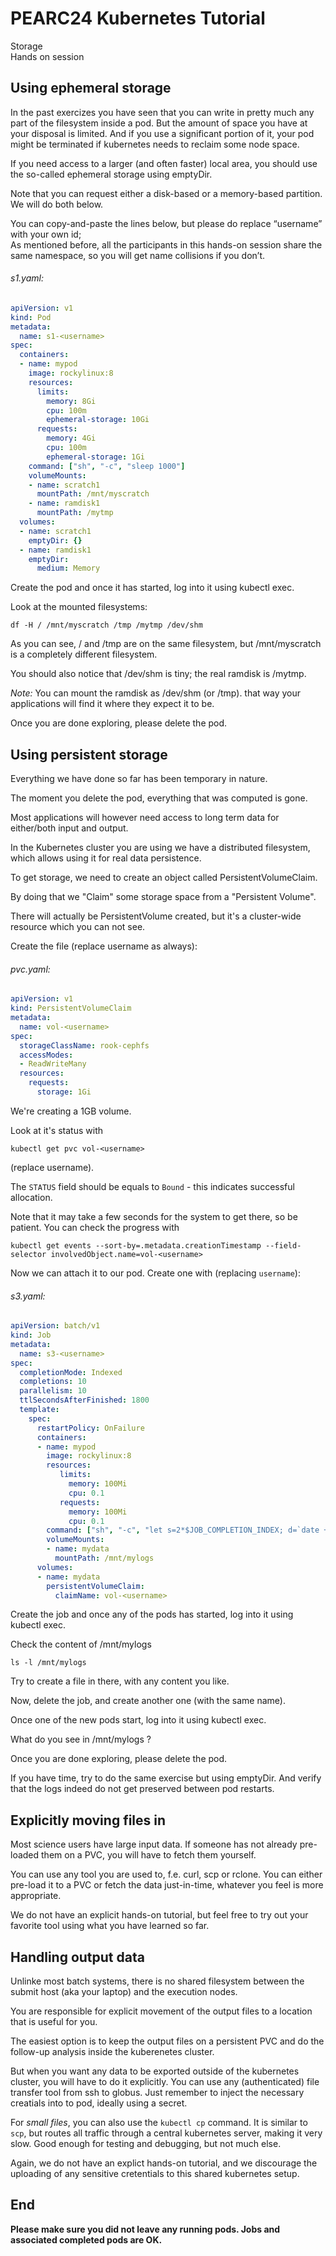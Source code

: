 # PEARC24 Kubernetes Tutorial

Storage\
Hands on session

## Using ephemeral storage

In the past exercizes you have seen that you can write in pretty much any part of the filesystem inside a pod.
But the amount of space you have at your disposal is limited. And if you use a significant portion of it, your pod might be terminated if kubernetes needs to reclaim some node space.

If you need access to a larger (and often faster) local area, you should use the so-called ephemeral storage using emptyDir.

Note that you can request either a disk-based or a memory-based partition. We will do both below.

You can copy-and-paste the lines below, but please do replace “username” with your own id;\
As mentioned before, all the participants in this hands-on session share the same namespace, so you will get name collisions if you don’t.

###### s1.yaml:

```yaml
apiVersion: v1
kind: Pod
metadata:
  name: s1-<username>
spec:
  containers:
  - name: mypod
    image: rockylinux:8
    resources:
      limits:
        memory: 8Gi
        cpu: 100m
        ephemeral-storage: 10Gi
      requests:
        memory: 4Gi
        cpu: 100m
        ephemeral-storage: 1Gi
    command: ["sh", "-c", "sleep 1000"]
    volumeMounts:
    - name: scratch1
      mountPath: /mnt/myscratch
    - name: ramdisk1
      mountPath: /mytmp
  volumes:
  - name: scratch1
    emptyDir: {}
  - name: ramdisk1
    emptyDir:
      medium: Memory
```

Create the pod and once it has started, log into it using kubectl exec.

Look at the mounted filesystems:

```
df -H / /mnt/myscratch /tmp /mytmp /dev/shm
```

As you can see, / and /tmp are on the same filesystem, but /mnt/myscratch is a completely different filesystem.

You should also notice that /dev/shm is tiny; the real ramdisk is /mytmp.

*Note:* You can mount the ramdisk as /dev/shm (or /tmp). that way your applications will find it where they expect it to be.

Once you are done exploring, please delete the pod.

## Using persistent storage

Everything we have done so far has been temporary in nature.

The moment you delete the pod, everything that was computed is gone.

Most applications will however need access to long term data for either/both input and output.

In the Kubernetes cluster you are using we have a distributed filesystem, which allows using it for real data persistence.

To get storage, we need to create an object called PersistentVolumeClaim.

By doing that we "Claim" some storage space from a "Persistent Volume".

There will actually be PersistentVolume created, but it's a cluster-wide resource which you can not see.

Create the file (replace username as always):

###### pvc.yaml:

```yaml
apiVersion: v1
kind: PersistentVolumeClaim
metadata:
  name: vol-<username>
spec:
  storageClassName: rook-cephfs
  accessModes:
  - ReadWriteMany
  resources:
    requests:
      storage: 1Gi
```

We're creating a 1GB volume.

Look at it's status with 

```
kubectl get pvc vol-<username>
```
(replace username). 

The `STATUS` field should be equals to `Bound` - this indicates successful allocation.

Note that it may take a few seconds for the system to get there, so be patient.
You can check the progress with

```
kubectl get events --sort-by=.metadata.creationTimestamp --field-selector involvedObject.name=vol-<username>
```

Now we can attach it to our pod. Create one with (replacing `username`):

###### s3.yaml:

```yaml
apiVersion: batch/v1
kind: Job
metadata:
  name: s3-<username>
spec:
  completionMode: Indexed
  completions: 10
  parallelism: 10
  ttlSecondsAfterFinished: 1800
  template:
    spec:
      restartPolicy: OnFailure
      containers:
      - name: mypod
        image: rockylinux:8
        resources:
           limits:
             memory: 100Mi
             cpu: 0.1
           requests:
             memory: 100Mi
             cpu: 0.1
        command: ["sh", "-c", "let s=2*$JOB_COMPLETION_INDEX; d=`date +%s`; date; sleep $s; (echo Job $JOB_COMPLETION_INDEX; ls -l /mnt/mylogs/)  > /mnt/mylogs/log.$d.$JOB_COMPLETION_INDEX; sleep 1000"]
        volumeMounts:
        - name: mydata
          mountPath: /mnt/mylogs
      volumes:
      - name: mydata
        persistentVolumeClaim:
          claimName: vol-<username>
```

Create the job and once any of the pods has started, log into it using kubectl exec.

Check the content of /mnt/mylogs
```
ls -l /mnt/mylogs
```

Try to create a file in there, with any content you like.

Now, delete the job, and create another one (with the same name).

Once one of the new pods start, log into it using kubectl exec.

What do you see in /mnt/mylogs ?

Once you are done exploring, please delete the pod.

If you have time, try to do the same exercise but using emptyDir. And verify that the logs indeed do not get preserved between pod restarts.

## Explicitly moving files in

Most science users have large input data.
If someone has not already pre-loaded them on a PVC, you will have to fetch them yourself.

You can use any tool you are used to, f.e. curl, scp or rclone. You can either pre-load it to a PVC or fetch the data just-in-time, whatever you feel is more appropriate.

We do not have an explicit hands-on tutorial, but feel free to try out your favorite tool using what you have learned so far.

## Handling output data

Unlinke most batch systems, there is no shared filesystem between the submit host (aka your laptop) and the execution nodes.

You are responsible for explicit movement of the output files to a location that is useful for you.

The easiest option is to keep the output files on a persistent PVC and do the follow-up analysis inside the kuberenetes cluster.

But when you want any data to be exported outside of the kubernetes cluster, you will have to do it explicitly.
You can use any (authenticated) file transfer tool from ssh to globus. Just remember to inject the necessary creatials into to pod, ideally using a secret.

For *small files*, you can also use the `kubectl cp` command.
It is similar to `scp`, but routes all traffic through a central kubernetes server, making it very slow.
Good enough for testing and debugging, but not much else. 

Again, we do not have an explict hands-on tutorial, and we discourage the uploading of any sensitive cretentials to this shared kubernetes setup.

## End

**Please make sure you did not leave any running pods. Jobs and associated completed pods are OK.**

